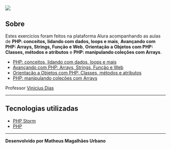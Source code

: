 <h1>
    <img src=https://cursos.alura.com.br/assets/images/logos/logo-alura.svg>
</h1>

## Sobre

Estes exercícios foram feitos na plataforma Alura acompanhando as aulas de **PHP: conceitos, lidando com dados, loops e mais**, **Avançando com PHP: Arrays, Strings, Função e Web**, **Orientação a Objetos com PHP: Classes, métodos e atributos** e **PHP: manipulando coleções com Arrays**.

- [PHP: conceitos, lidando com dados, loops e mais](https://cursos.alura.com.br/course/php-primeiros-passos)
- [Avançando com PHP: Arrays, Strings, Função e Web](https://cursos.alura.com.br/course/php-arrays-strings-funcoes)
- [Orientação a Objetos com PHP: Classes, métodos e atributos](https://cursos.alura.com.br/course/php-oo-classes-metodos-atributos)
- [PHP: manipulando coleções com Arrays](https://cursos.alura.com.br/course/php-manipulando-colecoes-arrays)

Professor [Vinicius Dias](https://github.com/cviniciussdias)

---

## Tecnologias utilizadas
- [PHP Storm](https://www.jetbrains.com/pt-br/phpstorm/)
- [PHP](https://www.php.net/)

---

**Desenvolvido por Matheus Magalhães Urbano**
